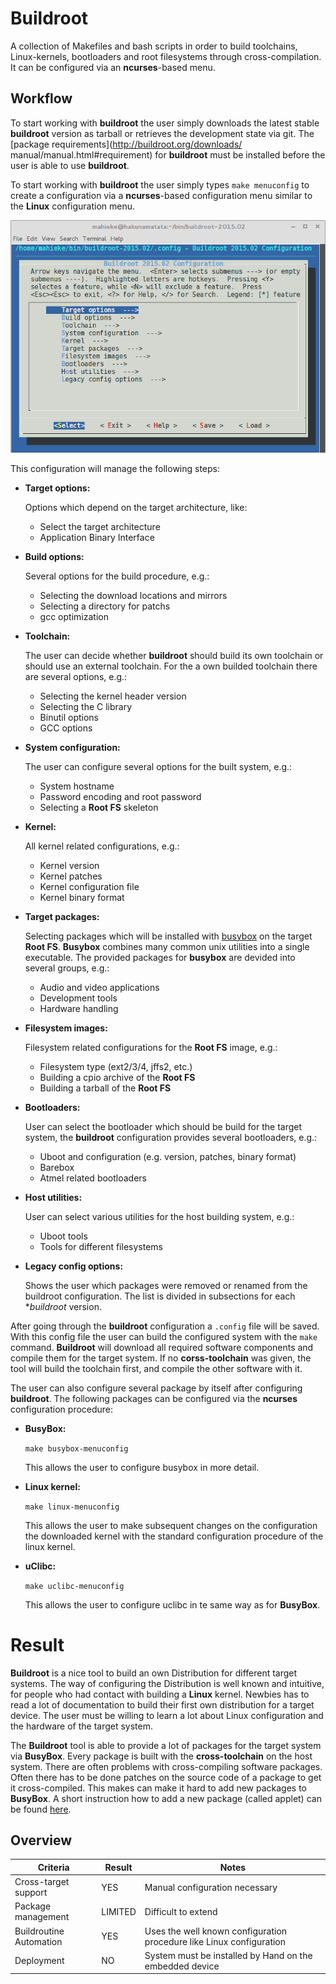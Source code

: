 # Buildroot
A collection of Makefiles and bash scripts in order to build toolchains, Linux-kernels,
bootloaders and root filesystems through cross-compilation. It can be 
configured via an **ncurses**-based menu.

## Workflow

To start working with **buildroot** the user simply downloads the latest
stable **buildroot** version as tarball or retrieves the development state via
git. The [package requirements](http://buildroot.org/downloads/
manual/manual.html#requirement) for **buildroot** must be installed before the user
is able to use **buildroot**.

To start working with **buildroot** the user simply types `make menuconfig` to
create a configuration via a **ncurses**-based configuration menu similar to the
**Linux** configuration menu.

![**Buildroot** configuration via **ncurses**](background/evaluation/comparison/img/buildroot_configuration.png)

This configuration will manage the following steps:

* **Target options:**

    Options which depend on the target architecture, like:

    * Select the target architecture
    * Application Binary Interface

* **Build options:**
    
    Several options for the build procedure, e.g.:

    * Selecting the download locations and mirrors
    * Selecting a directory for patchs
    * gcc optimization

* **Toolchain:**
    
    The user can decide whether **buildroot** should build its own toolchain or 
    should use an external toolchain. For the a own builded toolchain there are
    several options, e.g.:

    * Selecting the kernel header version
    * Selecting the C library
    * Binutil options
    * GCC options

* **System configuration:**

    The user can configure several options for the built system, e.g.:

    * System hostname
    * Password encoding and root password
    * Selecting a **Root FS** skeleton

* **Kernel:**
    
    All kernel related configurations, e.g.:

    * Kernel version
    * Kernel patches
    * Kernel configuration file
    * Kernel binary format

* **Target packages:**

    Selecting packages which will be installed with 
    [busybox](http://www.busybox.net/) on the target **Root FS**. **Busybox** combines
    many common unix utilities into a single executable. The provided packages for 
    **busybox** are devided into several groups, e.g.:

    * Audio and video applications
    * Development tools
    * Hardware handling

* **Filesystem images:**

    Filesystem related configurations for the **Root FS** image, e.g.:

    * Filesystem type (ext2/3/4, jffs2, etc.)
    * Building a cpio archive of the **Root FS**
    * Building a tarball of the **Root FS**

* **Bootloaders:**

    User can select the bootloader which should be build for the target system,
    the **buildroot** configuration provides several bootloaders, e.g.:

    * Uboot and configuration (e.g. version, patches, binary format)
    * Barebox
    * Atmel related bootloaders

* **Host utilities:**

    User can select various utilities for the host building system, e.g.:

    * Uboot tools
    * Tools for different filesystems

* **Legacy config options:**

    Shows the user which packages were removed or renamed from the buildroot
    configuration. The list is divided in subsections for each **buildroot*
    version.


After going through the **buildroot** configuration a `.config` file will be
saved. With this config file the user can build the configured system with the
`make` command. **Buildroot** will download all required software components and
compile them for the target system. If no **corss-toolchain** was given, the tool 
will build the toolchain first, and compile the other software with it.

The user can also configure several package by itself after configuring
**buildroot**. The following packages can be configured via the **ncurses**
configuration procedure:

* **BusyBox:**

    `make busybox-menuconfig`

    This allows the user to configure busybox in more detail.

* **Linux kernel:**

    `make linux-menuconfig`

    This allows the user to make subsequent changes on the configuration the 
    downloaded kernel with the standard configuration procedure of the linux kernel.

* **uClibc:**

    `make uclibc-menuconfig`

    This allows the user to configure uclibc in te same way as for **BusyBox**.
    


# Result

**Buildroot** is a nice tool to build an own Distribution for different target
systems. The way of configuring the Distribution is well known and intuitive,
for people who had contact with building a **Linux** kernel. Newbies has to 
read a lot of documentation to build their first own distribution for a target
device. The user must be willing to learn a lot about Linux configuration and 
the hardware of the target system.

The **Buildroot** tool is able to provide a lot of packages for the target
system via **BusyBox**. Every package is built with the **cross-toolchain**
on the host system. There are often problems with cross-compiling software
packages. Often there has to be done patches on the source code of a package to
get it cross-compiled. This makes can make it hard to add new packages to
**BusyBox**. A short instruction how to add a new package (called applet) can be
found [here](http://www.busybox.net/FAQ.html#adding).


## Overview
Criteria | Result | Notes
--- | --- | ---
Cross-target support | YES | Manual configuration necessary
Package management | LIMITED | Difficult to extend
Buildroutine Automation | YES | Uses the well known configuration procedure like Linux configuration
Deployment | NO | System must be installed by Hand on the embedded device

